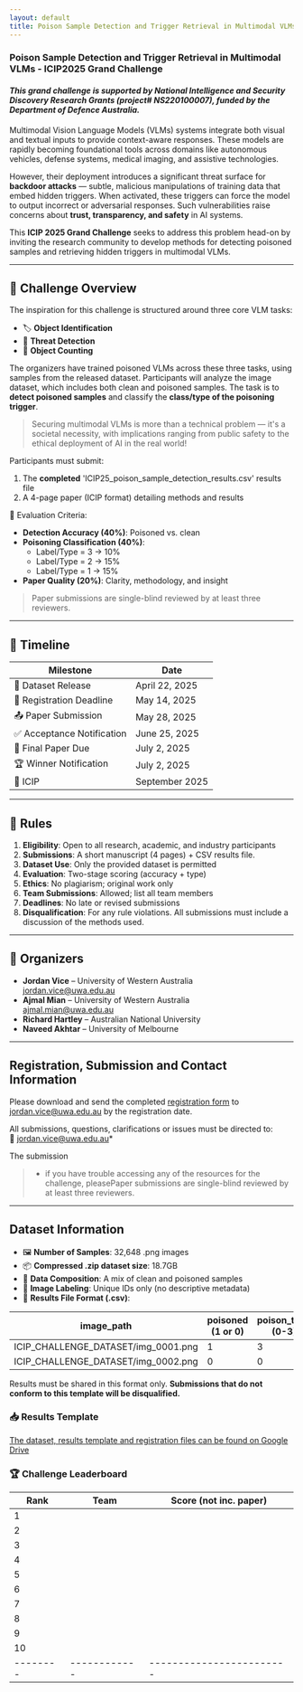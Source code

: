 ```yaml
---
layout: default
title: Poison Sample Detection and Trigger Retrieval in Multimodal VLMs
---
```

### Poison Sample Detection and Trigger Retrieval in Multimodal VLMs - ICIP2025 Grand Challenge
#### *This grand challenge is supported by National Intelligence and Security Discovery Research Grants (project# NS220100007), funded by the Department of Defence Australia.*
Multimodal Vision Language Models (VLMs) systems integrate both visual and textual inputs to provide context-aware responses. These models are rapidly becoming foundational tools across domains like autonomous vehicles, defense systems, medical imaging, and assistive technologies.

However, their deployment introduces a significant threat surface for **backdoor attacks** — subtle, malicious manipulations of training data that embed hidden triggers. When activated, these triggers can force the model to output incorrect or adversarial responses. Such vulnerabilities raise concerns about **trust, transparency, and safety** in AI systems.

This **ICIP 2025 Grand Challenge** seeks to address this problem head-on by inviting the research community to develop methods for detecting poisoned samples and retrieving hidden triggers in multimodal VLMs.

---

## 🎯 Challenge Overview
The inspiration for this challenge is structured around three core VLM tasks:
- 🏷️ **Object Identification**  
- 🚨 **Threat Detection**  
- 🔢 **Object Counting**

The organizers have trained poisoned VLMs across these three tasks, using samples from the released dataset. Participants will analyze the image dataset, which includes both clean and poisoned samples. The task is to **detect poisoned samples** and classify the **class/type of the poisoning trigger**.

> Securing multimodal VLMs is more than a technical problem — it's a societal necessity, with implications ranging from public safety to the ethical deployment of AI in the real world!

Participants must submit:
1. The **completed** 'ICIP25_poison_sample_detection_results.csv' results file
2. A 4-page paper (ICIP format) detailing methods and results

🧪 Evaluation Criteria:
- **Detection Accuracy (40%)**: Poisoned vs. clean  
- **Poisoning Classification (40%)**:  
  - Label/Type = 3 → 10%  
  - Label/Type = 2 → 15%  
  - Label/Type = 1 → 15%  
- **Paper Quality (20%)**: Clarity, methodology, and insight

> Paper submissions are single-blind reviewed by at least three reviewers.

---

## 📅 Timeline

| Milestone | Date |
|---------- |------|
| 📂 Dataset Release | April 22, 2025 |
| 📝 Registration Deadline | May 14, 2025 |
| 📤 Paper Submission | May 28, 2025 |
| ✅ Acceptance Notification | June 25, 2025 |
| 📘 Final Paper Due | July 2, 2025 |
| 🏆 Winner Notification | July 2, 2025 |
| 🎤 ICIP | September 2025 |

---

## 📜 Rules
1. **Eligibility**: Open to all research, academic, and industry participants  
2. **Submissions**: A short manuscript (4 pages) + CSV results file. 
3. **Dataset Use**: Only the provided dataset is permitted  
4. **Evaluation**: Two-stage scoring (accuracy + type)  
5. **Ethics**: No plagiarism; original work only  
6. **Team Submissions**: Allowed; list all team members  
7. **Deadlines**: No late or revised submissions  
8. **Disqualification**: For any rule violations. All submissions must include a discussion of the methods used.
---

## 👥 Organizers
- **Jordan Vice** – University of Western Australia  
  [jordan.vice@uwa.edu.au](mailto:jordan.vice@uwa.edu.au)  
- **Ajmal Mian** – University of Western Australia  
  [ajmal.mian@uwa.edu.au](mailto:ajmal.mian@uwa.edu.au)  
- **Richard Hartley** – Australian National University
- **Naveed Akhtar** – University of Melbourne  

---

## Registration, Submission and Contact Information
Please download and send the completed [registration form](https://docs.google.com/document/d/1W3ZpanvCPfkeZG_RpOKerkfDMJL508AI/edit?usp=sharing&ouid=105206006994843047704&rtpof=true&sd=true) to [jordan.vice@uwa.edu.au](mailto:jordan.vice@uwa.edu.au) by the registration date.

All submissions, questions, clarifications or issues must be directed to:  
📧 [jordan.vice@uwa.edu.au](mailto:jordan.vice@uwa.edu.au)*

The submission

> * if you have trouble accessing any of the resources for the challenge, pleasePaper submissions are single-blind reviewed by at least three reviewers.
---
## Dataset Information
- 🖼️ **Number of Samples**: 32,648 .png images
- 📦 **Compressed .zip dataset size**: 18.7GB
- 🧪 **Data Composition**: A mix of clean and poisoned samples
- 🔀 **Image Labeling**: Unique IDs only (no descriptive metadata)
- 📄 **Results File Format (.csv)**:
  
| image_path                             | poisoned (1 or 0) | poison_type (0-3) |
|------------------------                |-------------------|------------------------|
| ICIP_CHALLENGE_DATASET/img_0001.png    | 1                 | 3                      |
| ICIP_CHALLENGE_DATASET/img_0002.png    | 0                 | 0                      |

Results must be shared in this format only. **Submissions that do not conform to this template will be disqualified.**
### 📥 Results Template
[The dataset, results template and registration files can be found on Google Drive](https://drive.google.com/drive/folders/1Qi6X1VSLjnZWDsdQCmOA4jDCLuJdIJhn?usp=sharing)


### 🏆 Challenge Leaderboard ###

| Rank    | Team       | Score (not inc. paper) |
|-------- |------------|------------------------|
| 1       |            |                        |
| 2       |            |                        |
| 3       |            |                        |
| 4       |            |                        |
| 5       |            |                        |
| 6       |            |                        |
| 7       |            |                        |
| 8       |            |                        |
| 9       |            |                        |
| 10      |            |                        |
|-------- |------------|------------------------|

